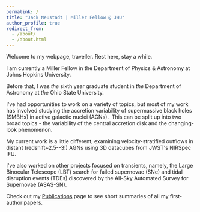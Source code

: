 ```yaml
---
permalink: /
title: "Jack Neustadt | Miller Fellow @ JHU"
author_profile: true
redirect_from: 
  - /about/
  - /about.html
---
```


Welcome to my webpage, traveller.  Rest here, stay a while.

I am currently a Miller Fellow in the Department of Physics & Astronomy at Johns Hopkins University.  

Before that, I was _the_ sixth year graduate student in _the_ Department of Astronomy at _the_ Ohio State University.  

I've had opportunities to work on a variety of topics, but most of my work has involved studying the accretion variability of supermassive black holes (SMBHs) in active galactic nuclei (AGNs).  This can be split up into two broad topics - the variability of the central accretion disk and the changing-look phenomenon. 

My current work is a little different, examining velocity-stratified outflows in distant (redshift~2.5--3!) AGNs using 3D datacubes from JWST's NIRSpec IFU.  

I've also worked on other projects focused on transients, namely, the Large Binocular Telescope (LBT) search for failed supernovae (SNe) and tidal disruption events (TDEs) discovered by the All-Sky Automated Survey for Supernovae (ASAS-SN). 

Check out my <a href="https://jackneustadt.github.io/publications/">Publications</a> page to see short summaries of all my first-author papers.  

